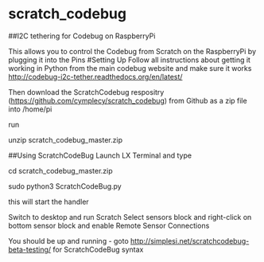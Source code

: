 # scratch_codebug
##I2C tethering for Codebug on RaspberryPi


This allows you to control the Codebug from Scratch on the RaspberryPi by plugging it into the Pins
#Setting Up
Follow all instructions about getting it working in Python from the main codebug website and make sure it works
http://codebug-i2c-tether.readthedocs.org/en/latest/

Then download the ScratchCodebug respositry (https://github.com/cymplecy/scratch_codebug) from Github as a zip file into /home/pi

run

unzip scratch_codebug_master.zip


##Using ScratchCodeBug
Launch LX Terminal and type

cd scratch_codebug_master.zip

sudo python3 ScratchCodeBug.py

this will start the handler

Switch to desktop and run Scratch
Select sensors block and right-click on bottom sensor block and enable Remote Sensor Connections

You should be up and running - goto http://simplesi.net/scratchcodebug-beta-testing/ for ScratchCodeBug syntax

